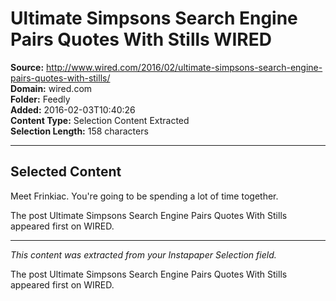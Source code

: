 # Ultimate Simpsons Search Engine Pairs Quotes With Stills WIRED

**Source:** http://www.wired.com/2016/02/ultimate-simpsons-search-engine-pairs-quotes-with-stills/  
**Domain:** wired.com  
**Folder:** Feedly  
**Added:** 2016-02-03T10:40:26  
**Content Type:** Selection Content Extracted  
**Selection Length:** 158 characters  


---

## Selected Content

Meet Frinkiac. You're going to be spending a lot of time together.

The post Ultimate Simpsons Search Engine Pairs Quotes With Stills appeared first on WIRED.

---

*This content was extracted from your Instapaper Selection field.*

The post Ultimate Simpsons Search Engine Pairs Quotes With Stills appeared first on WIRED.
